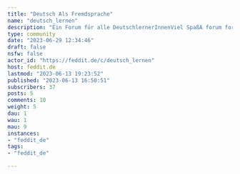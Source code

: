 ```yaml
---
title: "Deutsch Als Fremdsprache" 
name: "deutsch_lernen"
description: "Ein Forum für alle DeutschlernerInnenViel SpaßA forum for people learning German.Only language learning forum I could find on lemmy :)"
type: community
date: "2023-06-29 12:34:46"
draft: false
nsfw: false
actor_id: "https://feddit.de/c/deutsch_lernen"
host: feddit.de
lastmod: "2023-06-13 19:23:52"
published: "2023-06-13 16:50:51"
subscribers: 37
posts: 5
comments: 10
weight: 5
dau: 1
wau: 1
mau: 9
instances:
- "feddit_de"
tags: 
- "feddit_de"

---
```

